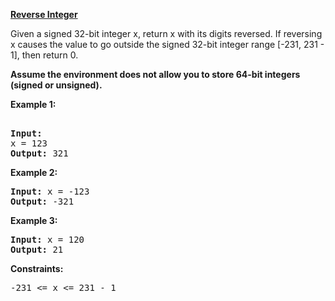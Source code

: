 <strong><a href="https://leetcode.com/problems/reverse-integer/" target="_blank">Reverse Integer</a></strong>

Given a signed 32-bit integer x, return x with its digits reversed. If reversing x causes the value to go outside the signed 32-bit integer range [-231, 231 - 1], then return 0.

<strong>Assume the environment does not allow you to store 64-bit integers (signed or unsigned).</strong>

 
<strong>
Example 1:</strong>
<pre><strong>
Input:</strong>
x = 123
<strong>Output:</strong> 321</pre>

<strong>
Example 2:
</strong>
<pre>
<strong>Input:</strong> x = -123
<strong>Output: </strong>-321
</pre>
<strong>
Example 3:
</strong>
<pre>
<strong>Input:</strong> x = 120
<strong>Output:</strong> 21
</pre>

<strong>
Constraints:
</strong>
<pre>
-231 <= x <= 231 - 1
</pre>
